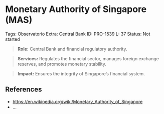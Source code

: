 # Monetary Authority of Singapore (MAS)

Tags: Observatorio
Extra: Central Bank
ID: PRO-1539
L: 37
Status: Not started

> **Role:** Central Bank and financial regulatory authority.
> 

> **Services:** Regulates the financial sector, manages foreign exchange reserves, and promotes monetary stability.
> 

> **Impact:** Ensures the integrity of Singapore’s financial system.
> 

## References

- https://en.wikipedia.org/wiki/Monetary_Authority_of_Singapore
- …